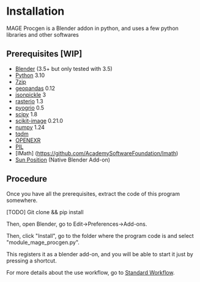 # Installation

MAGE Procgen is a Blender addon in python, and uses a few python libraries and other softwares

## Prerequisites [WIP]

* [Blender](https://www.blender.org/download/) (3.5+ but only tested with 3.5) 
* [Python](https://www.python.org/downloads/) 3.10
* [7zip](https://www.7-zip.org/)
* [geopandas](https://geopandas.org/en/stable/index.html) 0.12
* [jsonpickle](https://jsonpickle.github.io/) 3
* [rasterio](https://rasterio.readthedocs.io/en/stable/) 1.3
* [pyogrio](https://pyogrio.readthedocs.io/en/latest/) 0.5
* [scipy](https://scipy.org/) 1.8
* [scikit-image](https://scikit-image.org/) 0.21.0
* [numpy](https://numpy.org/) 1.24
* [tqdm](https://github.com/tqdm/tqdm)
* [OPENEXR](https://openexr.com/en/latest/)
* [PIL](https://he-arc.github.io/livre-python/pillow/index.html)
* [IMath] (https://github.com/AcademySoftwareFoundation/Imath)
* [Sun Position](https://docs.blender.org/manual/en/3.5/addons/lighting/sun_position.html) (Native Blender Add-on)

## Procedure

Once you have all the prerequisites, extract the code of this program somewhere.

[TODO] Git clone && pip install

Then, open Blender, go to Edit->Preferences->Add-ons.

Then, click "Install", go to the folder where the program code is and select "module_mage_procgen.py".

This registers it as a blender add-on, and you will be able to start it just by pressing a shortcut. 

For more details about the use workflow, go to [Standard Workflow](workflow.md).



